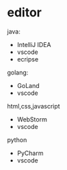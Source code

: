 # editor

java:

- IntelliJ IDEA
- vscode
- ecripse

golang:

- GoLand
- vscode

html,css,javascript

- WebStorm
- vscode

python

- PyCharm
- vscode

